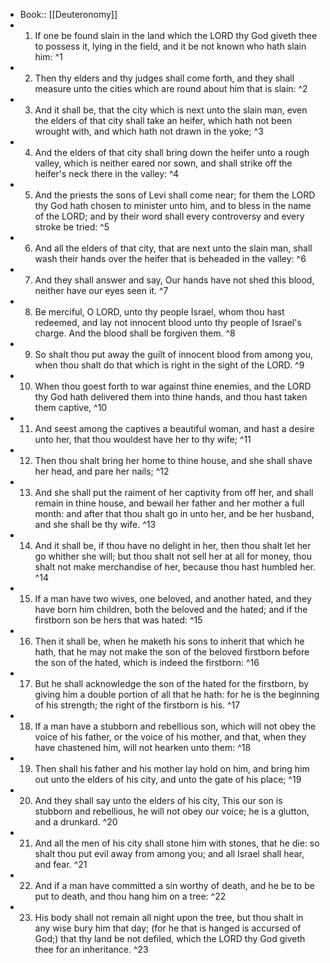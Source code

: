 - Book:: [[Deuteronomy]]
- 1. If one be found slain in the land which the LORD thy God giveth thee to possess it, lying in the field, and it be not known who hath slain him: ^1
- 2. Then thy elders and thy judges shall come forth, and they shall measure unto the cities which are round about him that is slain: ^2
- 3. And it shall be, that the city which is next unto the slain man, even the elders of that city shall take an heifer, which hath not been wrought with, and which hath not drawn in the yoke; ^3
- 4. And the elders of that city shall bring down the heifer unto a rough valley, which is neither eared nor sown, and shall strike off the heifer's neck there in the valley: ^4
- 5. And the priests the sons of Levi shall come near; for them the LORD thy God hath chosen to minister unto him, and to bless in the name of the LORD; and by their word shall every controversy and every stroke be tried: ^5
- 6. And all the elders of that city, that are next unto the slain man, shall wash their hands over the heifer that is beheaded in the valley: ^6
- 7. And they shall answer and say, Our hands have not shed this blood, neither have our eyes seen it. ^7
- 8. Be merciful, O LORD, unto thy people Israel, whom thou hast redeemed, and lay not innocent blood unto thy people of Israel's charge. And the blood shall be forgiven them. ^8
- 9. So shalt thou put away the guilt of innocent blood from among you, when thou shalt do that which is right in the sight of the LORD. ^9
- 10. When thou goest forth to war against thine enemies, and the LORD thy God hath delivered them into thine hands, and thou hast taken them captive, ^10
- 11. And seest among the captives a beautiful woman, and hast a desire unto her, that thou wouldest have her to thy wife; ^11
- 12. Then thou shalt bring her home to thine house, and she shall shave her head, and pare her nails; ^12
- 13. And she shall put the raiment of her captivity from off her, and shall remain in thine house, and bewail her father and her mother a full month: and after that thou shalt go in unto her, and be her husband, and she shall be thy wife. ^13
- 14. And it shall be, if thou have no delight in her, then thou shalt let her go whither she will; but thou shalt not sell her at all for money, thou shalt not make merchandise of her, because thou hast humbled her. ^14
- 15. If a man have two wives, one beloved, and another hated, and they have born him children, both the beloved and the hated; and if the firstborn son be hers that was hated: ^15
- 16. Then it shall be, when he maketh his sons to inherit that which he hath, that he may not make the son of the beloved firstborn before the son of the hated, which is indeed the firstborn: ^16
- 17. But he shall acknowledge the son of the hated for the firstborn, by giving him a double portion of all that he hath: for he is the beginning of his strength; the right of the firstborn is his. ^17
- 18. If a man have a stubborn and rebellious son, which will not obey the voice of his father, or the voice of his mother, and that, when they have chastened him, will not hearken unto them: ^18
- 19. Then shall his father and his mother lay hold on him, and bring him out unto the elders of his city, and unto the gate of his place; ^19
- 20. And they shall say unto the elders of his city, This our son is stubborn and rebellious, he will not obey our voice; he is a glutton, and a drunkard. ^20
- 21. And all the men of his city shall stone him with stones, that he die: so shalt thou put evil away from among you; and all Israel shall hear, and fear. ^21
- 22. And if a man have committed a sin worthy of death, and he be to be put to death, and thou hang him on a tree: ^22
- 23. His body shall not remain all night upon the tree, but thou shalt in any wise bury him that day; (for he that is hanged is accursed of God;) that thy land be not defiled, which the LORD thy God giveth thee for an inheritance. ^23
